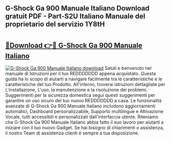 ## G-Shock Ga 900 Manuale Italiano Download gratuit PDF - Part-S2U Italiano Manuale del proprietario del servizio 1Y8tH

# <h2><a href="http://dfe4a6.blite.top/?on=G-Shock+Ga+900+Manuale+Italiano">🔗Download 👉🔴 G-Shock Ga 900 Manuale Italiano</a></h2>

[![G-Shock Ga 900 Manuale Italiano download](https://i.imgur.com/lujVjoI.png)](http://dfe4a6.blite.top/?on=G-Shock+Ga+900+Manuale+Italiano)
Saluti e benvenuto nel manuale di Istruzioni per il tuo REDDDDDDD appena acquistato. Questa guida ha lo scopo di aiutarti a navigare facilmente tra le caratteristiche e le caratteristiche del tuo Prodotto. All'interno, troverai istruzioni dettagliate per L'installazione, L'uso, la manutenzione e la risoluzione dei problemi. Suggerimenti per la sicurezza domestica segui questi suggerimenti per garantire un uso sicuro del tuo nuovo REDDDDDDD a casa. Le funzionalità avanzate di G-Shock Ga 900 Manuale Italiano includono aggiornamenti automatici, Dashboard personalizzabile, Supporto multilingue e Attivazione Vocale, tutti accessibili e personalizzati dall'interfaccia utente. Riteniamo che G-Shock Ga 900 Manuale Italiano abbia fatto il suo lavoro per aiutarti a iniziare con il tuo nuovo Gadget. Se hai bisogno di chiarimenti o assistenza, il nostro Team di assistenza clienti è sempre a tua disposizione.
